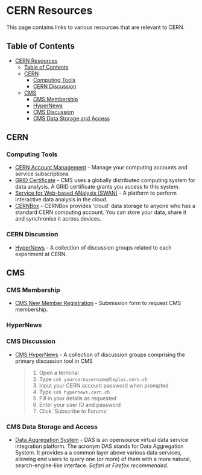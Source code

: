 # CERN Resources

This page contains links to various resources that are relevant to CERN.

## Table of Contents

- [CERN Resources](#cern-resources)
  - [Table of Contents](#table-of-contents)
  - [CERN](#cern)
    - [Computing Tools](#computing-tools)
    - [CERN Discussion](#cern-discussion)
  - [CMS](#cms)
    - [CMS Membership](#cms-membership)
    - [HyperNews](#hypernews)
    - [CMS Discussion](#cms-discussion)
    - [CMS Data Storage and Access](#cms-data-storage-and-access)


## CERN

### Computing Tools

- [CERN Account Management](https://account.cern.ch/account/) - Manage your computing accounts and service subscriptions
- [GRID Certificate](https://twiki.cern.ch/twiki/bin/view/CMSPublic/WorkBookStartingGrid#ObtainingCert) - CMS uses a globally distributed computing system for data analysis. A GRID certificate grants you access to this system.
- [Service for Web-based ANalysis (SWAN)](https://swan.web.cern.ch/swan/) - A platform to perform interactive data analysis in the cloud.
- [CERNBox](https://cernbox.web.cern.ch/cernbox/) - CERNBox provides 'cloud' data storage to anyone who has a standard CERN computing account. You can store your data, share it and synchronise it across devices.

### CERN Discussion

- [HyperNews](https://hypernews.cern.ch) - A collection of discussion groups related to each experiment at CERN.

## CMS

### CMS Membership

- [CMS New Member Registration](https://cms.cern.ch/iCMS/jsp/secr/reg/regCMS.jsp) - Submission form to request CMS membership.
### HyperNews

### CMS Discussion

- [CMS HyperNews](https://hypernews.cern.ch/HyperNews/CMS/login.pl?&url=%2fHyperNews%2fCMS%2ftop%2epl) - A collection of discussion groups comprising the primary discussion tool in CMS
  > 1. Open a terminal
  > 2. Type `ssh yourcernusername@lxplus.cern.ch`
  > 3. Input your CERN account password when prompted
  > 4. Type `ssh hypernews.cern.ch`
  > 5. Fill in your details as requested
  > 6. Enter your user ID and password
  > 7. Click 'Subscribe to Forums'

### CMS Data Storage and Access

- [Data Aggregation System](https://cmsweb.cern.ch/das/) - DAS is an opensource virtual data service integration platform. The acronym DAS stands for Data Aggregation System. It provides a a common layer above various data services, allowing end users to query one (or more) of them with a more natural, search-engine-like interface. *Safari or Firefox recommended.*